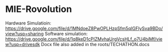 # MIE-Rovolution
Hardware Simulatioin:
https://drive.google.com/file/d/1MNdoeZ8PwOPLHzpSfm5qIGFIySva9BDo/view?usp=sharing
Software simulation:
https://drive.google.com/file/d/1q8keD1cPIZMvhaUrgVcsHLf_o7U4biMf/view?usp=drivesdk
Docx file also added in the roots/TECHATHON.docs
